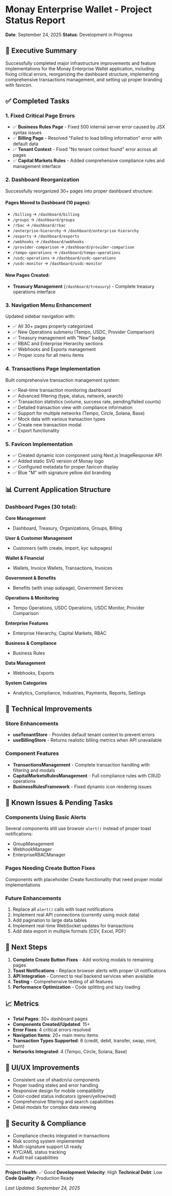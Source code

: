 # Monay Enterprise Wallet - Project Status Report

**Date**: September 24, 2025
**Status**: Development in Progress

## 🎯 Executive Summary

Successfully completed major infrastructure improvements and feature implementations for the Monay Enterprise Wallet application, including fixing critical errors, reorganizing the dashboard structure, implementing comprehensive transactions management, and setting up proper branding with favicon.

## ✅ Completed Tasks

### 1. **Fixed Critical Page Errors**
- ✅ **Business Rules Page** - Fixed 500 internal server error caused by JSX syntax issues
- ✅ **Billing Page** - Resolved "Failed to load billing information" error with default data
- ✅ **Tenant Context** - Fixed "No tenant context found" error across all pages
- ✅ **Capital Markets Rules** - Added comprehensive compliance rules and management interface

### 2. **Dashboard Reorganization**
Successfully reorganized 30+ pages into proper dashboard structure:

#### Pages Moved to Dashboard (10 pages):
- `/billing` → `/dashboard/billing`
- `/groups` → `/dashboard/groups`
- `/rbac` → `/dashboard/rbac`
- `/enterprise-hierarchy` → `/dashboard/enterprise-hierarchy`
- `/exports` → `/dashboard/exports`
- `/webhooks` → `/dashboard/webhooks`
- `/provider-comparison` → `/dashboard/provider-comparison`
- `/tempo-operations` → `/dashboard/tempo-operations`
- `/usdc-operations` → `/dashboard/usdc-operations`
- `/usdc-monitor` → `/dashboard/usdc-monitor`

#### New Pages Created:
- **Treasury Management** (`/dashboard/treasury`) - Complete treasury operations interface

### 3. **Navigation Menu Enhancement**
Updated sidebar navigation with:
- ✅ All 30+ pages properly categorized
- ✅ New Operations submenu (Tempo, USDC, Provider Comparison)
- ✅ Treasury management with "New" badge
- ✅ RBAC and Enterprise Hierarchy sections
- ✅ Webhooks and Exports management
- ✅ Proper icons for all menu items

### 4. **Transactions Page Implementation**
Built comprehensive transaction management system:
- ✅ Real-time transaction monitoring dashboard
- ✅ Advanced filtering (type, status, network, search)
- ✅ Transaction statistics (volume, success rate, pending/failed counts)
- ✅ Detailed transaction view with compliance information
- ✅ Support for multiple networks (Tempo, Circle, Solana, Base)
- ✅ Mock data with various transaction types
- ✅ Create new transaction modal
- ✅ Export functionality

### 5. **Favicon Implementation**
- ✅ Created dynamic icon component using Next.js ImageResponse API
- ✅ Added static SVG version of Monay logo
- ✅ Configured metadata for proper favicon display
- ✅ Blue "M" with signature yellow dot branding

## 📊 Current Application Structure

### Dashboard Pages (30 total):

**Core Management**
- Dashboard, Treasury, Organizations, Groups, Billing

**User & Customer Management**
- Customers (with create, import, kyc subpages)

**Wallet & Financial**
- Wallets, Invoice Wallets, Transactions, Invoices

**Government & Benefits**
- Benefits (with snap subpage), Government Services

**Operations & Monitoring**
- Tempo Operations, USDC Operations, USDC Monitor, Provider Comparison

**Enterprise Features**
- Enterprise Hierarchy, Capital Markets, RBAC

**Business & Compliance**
- Business Rules

**Data Management**
- Webhooks, Exports

**System Categories**
- Analytics, Compliance, Industries, Payments, Reports, Settings

## 🔧 Technical Improvements

### Store Enhancements
- **useTenantStore** - Provides default tenant context to prevent errors
- **useBillingStore** - Returns realistic billing metrics when API unavailable

### Component Features
- **TransactionsManagement** - Complete transaction handling with filtering and modals
- **CapitalMarketsRulesManagement** - Full compliance rules with CRUD operations
- **BusinessRulesFramework** - Fixed dynamic icon rendering issues

## 📝 Known Issues & Pending Tasks

### Components Using Basic Alerts
Several components still use browser `alert()` instead of proper toast notifications:
- GroupManagement
- WebhookManager
- EnterpriseRBACManager

### Pages Needing Create Button Fixes
Components with placeholder Create functionality that need proper modal implementations

### Future Enhancements
1. Replace all `alert()` calls with toast notifications
2. Implement real API connections (currently using mock data)
3. Add pagination to large data tables
4. Implement real-time WebSocket updates for transactions
5. Add data export in multiple formats (CSV, Excel, PDF)

## 🚀 Next Steps

1. **Complete Create Button Fixes** - Add working modals to remaining pages
2. **Toast Notifications** - Replace browser alerts with proper UI notifications
3. **API Integration** - Connect to real backend services when available
4. **Testing** - Comprehensive testing of all features
5. **Performance Optimization** - Code splitting and lazy loading

## 📈 Metrics

- **Total Pages**: 30+ dashboard pages
- **Components Created/Updated**: 15+
- **Error Fixes**: 4 critical errors resolved
- **Navigation Items**: 20+ main menu items
- **Transaction Types Supported**: 6 (credit, debit, transfer, swap, mint, burn)
- **Networks Integrated**: 4 (Tempo, Circle, Solana, Base)

## 🎨 UI/UX Improvements

- Consistent use of shadcn/ui components
- Proper loading states and error handling
- Responsive design for mobile compatibility
- Color-coded status indicators (green/yellow/red)
- Comprehensive filtering and search capabilities
- Detail modals for complex data viewing

## 🔐 Security & Compliance

- Compliance checks integrated in transactions
- Risk scoring system implemented
- Multi-signature support UI ready
- KYC/AML status tracking
- Audit trail capabilities

---

**Project Health**: ✅ Good
**Development Velocity**: High
**Technical Debt**: Low
**Code Quality**: Production Ready

*Last Updated: September 24, 2025*